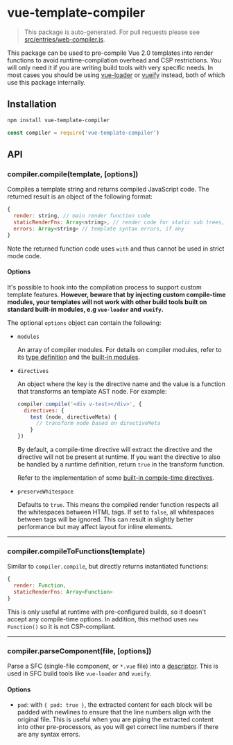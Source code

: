 # vue-template-compiler

> This package is auto-generated. For pull requests please see [src/entries/web-compiler.js](https://github.com/vuejs/vue/blob/dev/src/entries/web-compiler.js).

This package can be used to pre-compile Vue 2.0 templates into render functions to avoid runtime-compilation overhead and CSP restrictions. You will only need it if you are writing build tools with very specific needs. In most cases you should be using [vue-loader](https://github.com/vuejs/vue-loader) or [vueify](https://github.com/vuejs/vueify) instead, both of which use this package internally.

## Installation

``` bash
npm install vue-template-compiler
```

``` js
const compiler = require('vue-template-compiler')
```

## API

### compiler.compile(template, [options])

Compiles a template string and returns compiled JavaScript code. The returned result is an object of the following format:

``` js
{
  render: string, // main render function code
  staticRenderFns: Array<string>, // render code for static sub trees, if any
  errors: Array<string> // template syntax errors, if any
}
```

Note the returned function code uses `with` and thus cannot be used in strict mode code.

#### Options

It's possible to hook into the compilation process to support custom template features. **However, beware that by injecting custom compile-time modules, your templates will not work with other build tools built on standard built-in modules, e.g `vue-loader` and `vueify`.**

The optional `options` object can contain the following:

- `modules`

  An array of compiler modules. For details on compiler modules, refer to its [type definition](https://github.com/vuejs/vue/blob/dev/flow/compiler.js#L31) and the [built-in modules](https://github.com/vuejs/vue/tree/dev/src/platforms/web/compiler/modules).

- `directives`

  An object where the key is the directive name and the value is a function that transforms an template AST node. For example:

  ``` js
  compiler.compile('<div v-test></div>', {
    directives: {
      test (node, directiveMeta) {
        // transform node based on directiveMeta
      }
  })
  ```

  By default, a compile-time directive will extract the directive and the directive will not be present at runtime. If you want the directive to also be handled by a runtime definition, return `true` in the transform function.

  Refer to the implementation of some [built-in compile-time directives](https://github.com/vuejs/vue/tree/next/src/platforms/web/compiler/directives).

- `preserveWhitespace`

  Defaults to `true`. This means the compiled render function respects all the whitespaces between HTML tags. If set to `false`, all whitespaces between tags will be ignored. This can result in slightly better performance but may affect layout for inline elements.

---

### compiler.compileToFunctions(template)

Similar to `compiler.compile`, but directly returns instantiated functions:

``` js
{
  render: Function,
  staticRenderFns: Array<Function>
}
```

This is only useful at runtime with pre-configured builds, so it doesn't accept any compile-time options. In addition, this method uses `new Function()` so it is not CSP-compliant.

---

### compiler.parseComponent(file, [options])

Parse a SFC (single-file component, or `*.vue` file) into a [descriptor](https://github.com/vuejs/vue/blob/dev/flow/compiler.js#L131). This is used in SFC build tools like `vue-loader` and `vueify`.

#### Options

- `pad`: with `{ pad: true }`, the extracted content for each block will be padded with newlines to ensure that the line numbers align with the original file. This is useful when you are piping the extracted content into other pre-processors, as you will get correct line numbers if there are any syntax errors.
